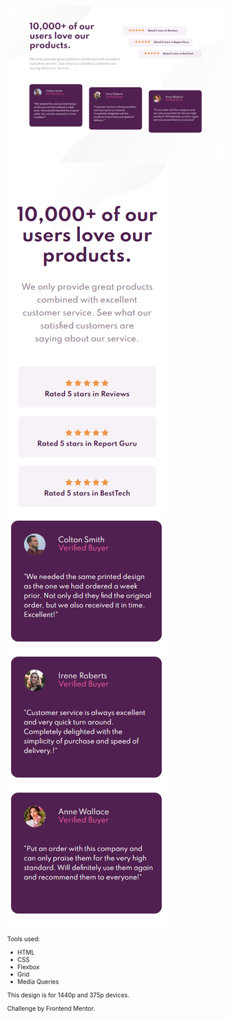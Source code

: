 ![Desktop](/images/Desktop.png)
![Mobile1](/images/mobile1.png)
![Mobile2](/images/mobile2.png)

Tools used:

- HTML
- CSS
- Flexbox
- Grid
- Media Queries

This design is for 1440p and 375p devices.

Challenge by Frontend Mentor.

